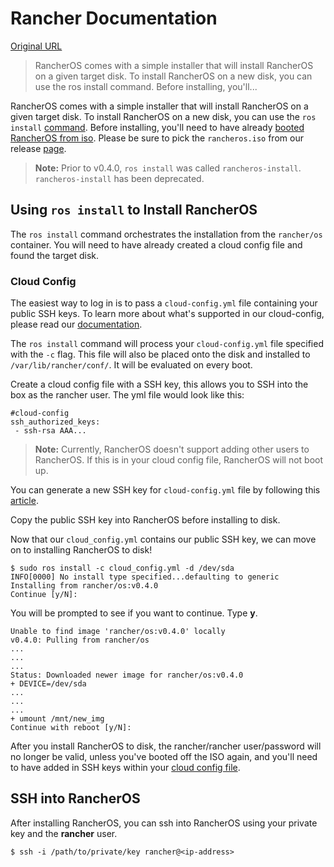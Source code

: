# Rancher Documentation

[Original URL](http://docs.rancher.com/os/running-rancheros/server/install-to-disk/)

> RancherOS comes with a simple installer that will install RancherOS on a given target disk. To install RancherOS on a new disk, you can use the ros install command. Before installing, you'll...

RancherOS comes with a simple installer that will install RancherOS on a given target disk. To install RancherOS on a new disk, you can use the `ros install` [command](http://docs.rancher.com/os/rancheros-tools/ros/install). Before installing, you'll need to have already [booted RancherOS from iso](http://docs.rancher.com/os/running-rancheros/workstation/boot-from-iso). Please be sure to pick the `rancheros.iso` from our release [page](https://github.com/rancher/os/releases).

> **Note:** Prior to v0.4.0, `ros install` was called `rancheros-install`. `rancheros-install` has been deprecated.

## Using `ros install` to Install RancherOS

The `ros install` command orchestrates the installation from the `rancher/os` container. You will need to have already created a cloud config file and found the target disk.

### Cloud Config

The easiest way to log in is to pass a `cloud-config.yml` file containing your public SSH keys. To learn more about what's supported in our cloud-config, please read our [documentation](http://docs.rancher.com/os/cloud-config/).

The `ros install` command will process your `cloud-config.yml` file specified with the `-c` flag. This file will also be placed onto the disk and installed to `/var/lib/rancher/conf/`. It will be evaluated on every boot.

Create a cloud config file with a SSH key, this allows you to SSH into the box as the rancher user. The yml file would look like this:

```
#cloud-config
ssh_authorized_keys:
 - ssh-rsa AAA...
```

> **Note:** Currently, RancherOS doesn't support adding other users to RancherOS. If this is in your cloud config file, RancherOS will not boot up.

You can generate a new SSH key for `cloud-config.yml` file by following this [article](https://help.github.com/articles/generating-ssh-keys/).

Copy the public SSH key into RancherOS before installing to disk.

Now that our `cloud_config.yml` contains our public SSH key, we can move on to installing RancherOS to disk!

```
$ sudo ros install -c cloud_config.yml -d /dev/sda
INFO[0000] No install type specified...defaulting to generic 
Installing from rancher/os:v0.4.0
Continue [y/N]:
```

You will be prompted to see if you want to continue. Type **y**.

```
Unable to find image 'rancher/os:v0.4.0' locally
v0.4.0: Pulling from rancher/os
...
...
...
Status: Downloaded newer image for rancher/os:v0.4.0
+ DEVICE=/dev/sda
...
...
...
+ umount /mnt/new_img
Continue with reboot [y/N]:
```

After you install RancherOS to disk, the rancher/rancher user/password will no longer be valid, unless you've booted off the ISO again, and you'll need to have added in SSH keys within your [cloud config file](http://docs.rancher.com/os/cloud-config/).

## SSH into RancherOS

After installing RancherOS, you can ssh into RancherOS using your private key and the **rancher** user.

```
$ ssh -i /path/to/private/key rancher@<ip-address>
```
